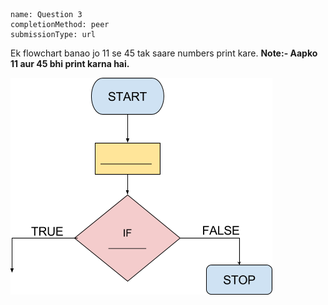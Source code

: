 ```ngMeta
name: Question 3
completionMethod: peer
submissionType: url
```

Ek flowchart banao jo 11 se 45 tak saare numbers print kare.
**Note:- Aapko 11 aur 45 bhi print karna hai.**

![empty flowchart](assets/question_images/12.3-image1.png)
